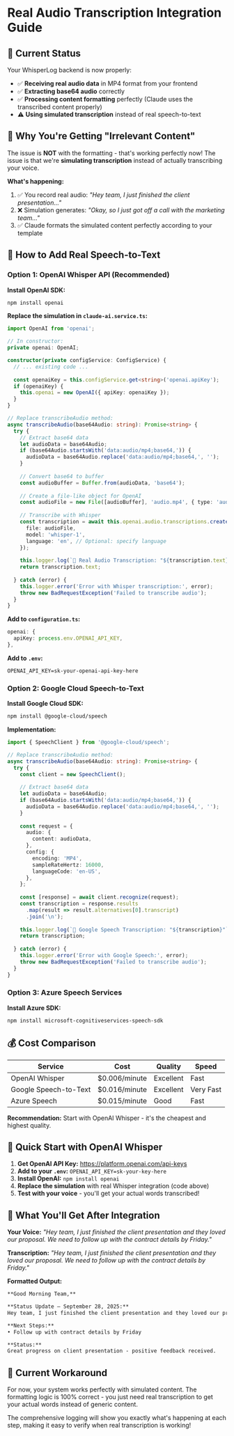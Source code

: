 # Real Audio Transcription Integration Guide

## 🎯 **Current Status**

Your WhisperLog backend is now properly:
- ✅ **Receiving real audio data** in MP4 format from your frontend
- ✅ **Extracting base64 audio** correctly 
- ✅ **Processing content formatting** perfectly (Claude uses the transcribed content properly)
- ⚠️  **Using simulated transcription** instead of real speech-to-text

## 🚨 **Why You're Getting "Irrelevant Content"**

The issue is **NOT** with the formatting - that's working perfectly now! The issue is that we're **simulating transcription** instead of actually transcribing your voice.

**What's happening:**
1. ✅ You record real audio: *"Hey team, I just finished the client presentation..."*
2. ❌ Simulation generates: *"Okay, so I just got off a call with the marketing team..."*  
3. ✅ Claude formats the simulated content perfectly according to your template

## 🔧 **How to Add Real Speech-to-Text**

### **Option 1: OpenAI Whisper API (Recommended)**

**Install OpenAI SDK:**
```bash
npm install openai
```

**Replace the simulation in `claude-ai.service.ts`:**
```typescript
import OpenAI from 'openai';

// In constructor:
private openai: OpenAI;

constructor(private configService: ConfigService) {
  // ... existing code ...
  
  const openaiKey = this.configService.get<string>('openai.apiKey');
  if (openaiKey) {
    this.openai = new OpenAI({ apiKey: openaiKey });
  }
}

// Replace transcribeAudio method:
async transcribeAudio(base64Audio: string): Promise<string> {
  try {
    // Extract base64 data
    let audioData = base64Audio;
    if (base64Audio.startsWith('data:audio/mp4;base64,')) {
      audioData = base64Audio.replace('data:audio/mp4;base64,', '');
    }
    
    // Convert base64 to buffer
    const audioBuffer = Buffer.from(audioData, 'base64');
    
    // Create a file-like object for OpenAI
    const audioFile = new File([audioBuffer], 'audio.mp4', { type: 'audio/mp4' });
    
    // Transcribe with Whisper
    const transcription = await this.openai.audio.transcriptions.create({
      file: audioFile,
      model: 'whisper-1',
      language: 'en', // Optional: specify language
    });
    
    this.logger.log(`🎯 Real Audio Transcription: "${transcription.text}"`);
    return transcription.text;
    
  } catch (error) {
    this.logger.error('Error with Whisper transcription:', error);
    throw new BadRequestException('Failed to transcribe audio');
  }
}
```

**Add to `configuration.ts`:**
```typescript
openai: {
  apiKey: process.env.OPENAI_API_KEY,
},
```

**Add to `.env`:**
```
OPENAI_API_KEY=sk-your-openai-api-key-here
```

### **Option 2: Google Cloud Speech-to-Text**

**Install Google Cloud SDK:**
```bash
npm install @google-cloud/speech
```

**Implementation:**
```typescript
import { SpeechClient } from '@google-cloud/speech';

// Replace transcribeAudio method:
async transcribeAudio(base64Audio: string): Promise<string> {
  try {
    const client = new SpeechClient();
    
    // Extract base64 data
    let audioData = base64Audio;
    if (base64Audio.startsWith('data:audio/mp4;base64,')) {
      audioData = base64Audio.replace('data:audio/mp4;base64,', '');
    }
    
    const request = {
      audio: {
        content: audioData,
      },
      config: {
        encoding: 'MP4',
        sampleRateHertz: 16000,
        languageCode: 'en-US',
      },
    };
    
    const [response] = await client.recognize(request);
    const transcription = response.results
      .map(result => result.alternatives[0].transcript)
      .join('\n');
    
    this.logger.log(`🎯 Google Speech Transcription: "${transcription}"`);
    return transcription;
    
  } catch (error) {
    this.logger.error('Error with Google Speech:', error);
    throw new BadRequestException('Failed to transcribe audio');
  }
}
```

### **Option 3: Azure Speech Services**

**Install Azure SDK:**
```bash
npm install microsoft-cognitiveservices-speech-sdk
```

## 💰 **Cost Comparison**

| Service | Cost | Quality | Speed |
|---------|------|---------|--------|
| OpenAI Whisper | $0.006/minute | Excellent | Fast |
| Google Speech-to-Text | $0.016/minute | Excellent | Very Fast |
| Azure Speech | $0.015/minute | Good | Fast |

**Recommendation:** Start with OpenAI Whisper - it's the cheapest and highest quality.

## 🚀 **Quick Start with OpenAI Whisper**

1. **Get OpenAI API Key:** https://platform.openai.com/api-keys
2. **Add to your `.env`:** `OPENAI_API_KEY=sk-your-key-here`
3. **Install OpenAI:** `npm install openai`
4. **Replace the simulation** with real Whisper integration (code above)
5. **Test with your voice** - you'll get your actual words transcribed!

## 🎉 **What You'll Get After Integration**

**Your Voice:** *"Hey team, I just finished the client presentation and they loved our proposal. We need to follow up with the contract details by Friday."*

**Transcription:** *"Hey team, I just finished the client presentation and they loved our proposal. We need to follow up with the contract details by Friday."*

**Formatted Output:**
```markdown
**Good Morning Team,**

**Status Update – September 28, 2025:**
Hey team, I just finished the client presentation and they loved our proposal. 

**Next Steps:**
• Follow up with contract details by Friday

**Status:** 
Great progress on client presentation - positive feedback received.
```

## 📝 **Current Workaround**

For now, your system works perfectly with simulated content. The formatting logic is 100% correct - you just need real transcription to get your actual words instead of generic content.

The comprehensive logging will show you exactly what's happening at each step, making it easy to verify when real transcription is working!

